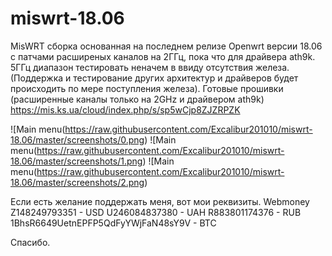 # miswrt-18.06
MisWRT сборка основанная на последнем релизе Openwrt версии 18.06 с патчами расширеных каналов на 2ГГц, пока что для драйвера ath9k.
5ГГц диапазон тестировать неначем в ввиду отсутствия железа.
(Поддержка и тестирование других архитектур и драйверов будет происходить по мере поступления железа).
Готовые прошивки (расширенные каналы только на 2GHz и драйвером ath9k)
https://mis.ks.ua/cloud/index.php/s/sp5wCjp8ZJZRPZK

![Main menu(https://raw.githubusercontent.com/Excalibur201010/miswrt-18.06/master/screenshots/0.png)
![Main menu(https://raw.githubusercontent.com/Excalibur201010/miswrt-18.06/master/screenshots/1.png)
![Main menu(https://raw.githubusercontent.com/Excalibur201010/miswrt-18.06/master/screenshots/2.png)

Если есть желание поддержать меня, вот мои реквизиты.
Webmoney
Z148249793351 - USD
U246084837380 - UAH
R883801174376 - RUB
1BhsR6649UetnEPFP5QdFyYWjFaN48sY9V - BTC

Спасибо.
